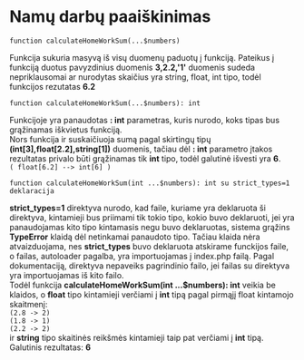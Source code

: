 # Namų darbų paaiškinimas
```
function calculateHomeWorkSum(...$numbers)
```
Funkcija sukuria masyvą iš visų duomenų paduotų į funkciją. Pateikus į funkciją duotus pavyzdinius duomenis **3,2.2,'1'** duomenis sudeda nepriklausomai ar nurodytas skaičius yra string, float, int tipo, todėl funkcijos rezutatas **6.2**  

```
function calculateHomeWorkSum(...$numbers): int
```
Funkcijoje yra panaudotas **: int** parametras, kuris nurodo, koks tipas bus grąžinamas iškvietus funkciją.  
Nors funkcija ir suskaičiuoja sumą pagal skirtingų tipų **(int[3],float[2.2],string[1])** duomenis, tačiau dėl **: int** parametro įtakos rezultatas privalo būti grąžinamas tik **int** tipo, todėl galutinė išvesti yra **6**.  
```( float[6.2] --> int[6] )```


```
function calculateHomeWorkSum(int ...$numbers): int su strict_types=1 deklaracija
```
**strict_types=1** direktyva nurodo, kad faile, kuriame yra deklaruota ši direktyva, kintamieji bus priimami tik tokio tipo, kokio buvo deklaruoti, jei yra panaudojamas kito tipo kintamasis negu buvo deklaruotas, sistema grąžins **TypeError** klaidą dėl netinkamai panaudoto tipo. Tačiau klaida nėra atvaizduojama, nes **strict_types** buvo deklaruota atskirame funckijos faile, o failas, autoloader pagalba, yra importuojamas į index.php failą. Pagal dokumentaciją, direktyva nepaveiks pagrindinio failo, jei failas su direktyva yra importuojamas iš kito failo.  
Todėl funkcija **calculateHomeWorkSum(int ...$numbers): int** veikia be klaidos, o **float** tipo kintamieji verčiami į **int** tipą pagal pirmąjį float kintamojo skaitmenį:   
```(2.8 -> 2)```  
```(1.8 -> 1)```  
```(2.2 -> 2)```  
ir **string** tipo skaitinės reikšmės kintamieji taip pat verčiami į **int** tipą. Galutinis rezultatas: **6**  
